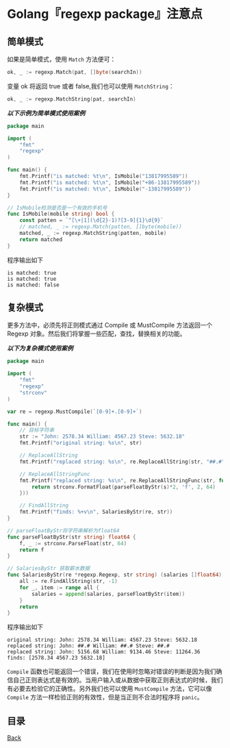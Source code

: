 # Golang『regexp package』注意点

## 简单模式

如果是简单模式，使用 `Match` 方法便可：

```go
ok, _ := regexp.Match(pat, []byte(searchIn))
```

变量 ok 将返回 true 或者 false,我们也可以使用 `MatchString`：

```go
ok, _ := regexp.MatchString(pat, searchIn)
```

_**以下示例为简单模式使用案例**_

```go
package main

import (
	"fmt"
	"regexp"
)

func main() {
	fmt.Printf("is matched: %t\n", IsMobile("13817995589"))
	fmt.Printf("is matched: %t\n", IsMobile("+86-13817995589"))
	fmt.Printf("is matched: %t\n", IsMobile("-13817995589"))
}

// IsMobile检测是否是一个有效的手机号
func IsMobile(mobile string) bool {
	const patten = `^[\+|1](\d{2}-1)?[3-9]{1}\d{9}`
	// matched, _ := regexp.Match(patten, []byte(mobile))
	matched, _ := regexp.MatchString(patten, mobile)
	return matched
}
```

程序输出如下

```shell
is matched: true
is matched: true
is matched: false
```

## 复杂模式

更多方法中，必须先将正则模式通过 Compile 或 MustCompile 方法返回一个 Regexp 对象。然后我们将掌握一些匹配，查找，替换相关的功能。

_**以下为复杂模式使用案例**_

```go
package main

import (
	"fmt"
	"regexp"
	"strconv"
)

var re = regexp.MustCompile(`[0-9]+.[0-9]+`)

func main() {
	// 目标字符串
	str := "John: 2578.34 William: 4567.23 Steve: 5632.18"
	fmt.Printf("original string: %s\n", str)

	// ReplaceAllString
	fmt.Printf("replaced string: %s\n", re.ReplaceAllString(str, "##.#"))

	// ReplaceAllStringFunc
	fmt.Printf("replaced string: %s\n", re.ReplaceAllStringFunc(str, func(s string) string {
		return strconv.FormatFloat(parseFloatByStr(s)*2, 'f', 2, 64)
	}))

	// FindAllString
	fmt.Printf("finds: %+v\n", SalariesByStr(re, str))
}

// parseFloatByStr将字符串解析为float64
func parseFloatByStr(str string) float64 {
	f, _ := strconv.ParseFloat(str, 64)
	return f
}

// SalariesByStr 获取薪水数据
func SalariesByStr(re *regexp.Regexp, str string) (salaries []float64) {
	all := re.FindAllString(str, -1)
	for _, item := range all {
		salaries = append(salaries, parseFloatByStr(item))
	}
	return
}
```

程序输出如下

```shell
original string: John: 2578.34 William: 4567.23 Steve: 5632.18
replaced string: John: ##.# William: ##.# Steve: ##.#
replaced string: John: 5156.68 William: 9134.46 Steve: 11264.36
finds: [2578.34 4567.23 5632.18]
```

`Compile` 函数也可能返回一个错误，我们在使用时忽略对错误的判断是因为我们确信自己正则表达式是有效的。当用户输入或从数据中获取正则表达式的时候，我们有必要去检验它的正确性。另外我们也可以使用 `MustCompile` 方法，它可以像 `Compile` 方法一样检验正则的有效性，但是当正则不合法时程序将 `panic`。

## 目录
[Back](../GolangNotice.md)